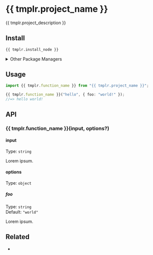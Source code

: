 # {{ tmplr.project_name }}

{{ tmplr.project_description }}

## Install

```sh
{{ tmplr.install_node }}
```

<details>
<summary>Other Package Managers</summary>

```sh
{{ tmplr.install_yarn }}
```
</details>

## Usage

```ts
import {{ tmplr.function_name }} from "{{ tmplr.project_name }}";

{{ tmplr.function_name }}("hello", { foo: "world!" });
//=> hello world!
```

## API

### {{ tmplr.function_name }}(input, options?)

#### input

Type: `string`

Lorem ipsum.

#### options

Type: `object`

##### foo

Type: `string`\
Default: `"world"`

Lorem ipsum.

## Related

- []()

